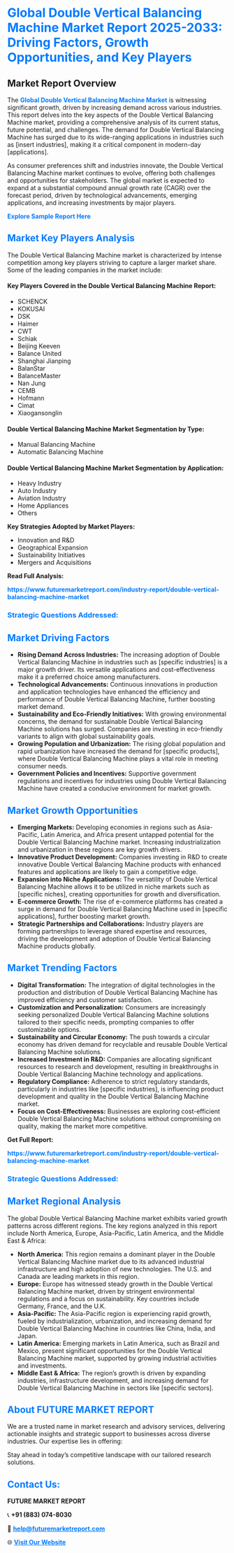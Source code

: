 <h1 style="color: #007BFF;">Global Double Vertical Balancing Machine Market Report 2025-2033: Driving Factors, Growth Opportunities, and Key Players</h1>

<section id="overview">
<h2>Market Report Overview</h2>
<p>The <a href="https://www.futuremarketreport.com/industry-report/double-vertical-balancing-machine-market" style="color: #007BFF; text-decoration: none;"><strong>Global Double Vertical Balancing Machine Market</strong></a> is witnessing significant growth, driven by increasing demand across various industries. This report delves into the key aspects of the Double Vertical Balancing Machine market, providing a comprehensive analysis of its current status, future potential, and challenges. The demand for Double Vertical Balancing Machine has surged due to its wide-ranging applications in industries such as [insert industries], making it a critical component in modern-day [applications].</p>
<p>As consumer preferences shift and industries innovate, the Double Vertical Balancing Machine market continues to evolve, offering both challenges and opportunities for stakeholders. The global market is expected to expand at a substantial compound annual growth rate (CAGR) over the forecast period, driven by technological advancements, emerging applications, and increasing investments by major players.</p>
</section>

<section id="overview">
<p><a href="https://www.futuremarketreport.com/request-sample/reportId=50584" style="color: #007BFF; text-decoration: none;"><strong>Explore Sample Report Here</strong></a></p>
</section>

<section id="key-players">
<h2 style="color: #007BFF;">Market Key Players Analysis</h2>
<p>The Double Vertical Balancing Machine market is characterized by intense competition among key players striving to capture a larger market share. Some of the leading companies in the market include:</p>
<h4>Key Players Covered in the Double Vertical Balancing Machine Report:</h4>
<ul><li>SCHENCK</li><li>KOKUSAI</li><li>DSK</li><li>Haimer</li><li>CWT</li><li>Schiak</li><li>Beijing Keeven</li><li>Balance United</li><li>Shanghai Jianping</li><li>BalanStar</li><li>BalanceMaster</li><li>Nan Jung</li><li>CEMB</li><li>Hofmann</li><li>Cimat</li><li>Xiaogansonglin</li></ul>
<h4>Double Vertical Balancing Machine Market Segmentation by Type:</h4>
<ul><li>Manual Balancing Machine</li><li>Automatic Balancing Machine</li></ul>

<h4>Double Vertical Balancing Machine Market Segmentation by Application:</h4>
<ul><li>Heavy Industry</li><li>Auto Industry</li><li>Aviation Industry</li><li>Home Appliances</li><li>Others</li></ul>
<p><strong>Key Strategies Adopted by Market Players:</strong></p>
<ul>
<li>Innovation and R&D</li>
<li>Geographical Expansion</li>
<li>Sustainability Initiatives</li>
<li>Mergers and Acquisitions</li>
</ul>
</section>

<section>
<p><strong>Read Full Analysis: </strong></p><a href="https://www.futuremarketreport.com/industry-report/double-vertical-balancing-machine-market" style="color: #007BFF; text-decoration: none;"><strong>https://www.futuremarketreport.com/industry-report/double-vertical-balancing-machine-market</strong></a>
<h3 style="color: #007BFF;">Strategic Questions Addressed:</h3>
</section>

<section id="driving-factors">
<h2 style="color: #007BFF;">Market Driving Factors</h2>
<ul>
<li><strong>Rising Demand Across Industries:</strong> The increasing adoption of Double Vertical Balancing Machine in industries such as [specific industries] is a major growth driver. Its versatile applications and cost-effectiveness make it a preferred choice among manufacturers.</li>
<li><strong>Technological Advancements:</strong> Continuous innovations in production and application technologies have enhanced the efficiency and performance of Double Vertical Balancing Machine, further boosting market demand.</li>
<li><strong>Sustainability and Eco-Friendly Initiatives:</strong> With growing environmental concerns, the demand for sustainable Double Vertical Balancing Machine solutions has surged. Companies are investing in eco-friendly variants to align with global sustainability goals.</li>
<li><strong>Growing Population and Urbanization:</strong> The rising global population and rapid urbanization have increased the demand for [specific products], where Double Vertical Balancing Machine plays a vital role in meeting consumer needs.</li>
<li><strong>Government Policies and Incentives:</strong> Supportive government regulations and incentives for industries using Double Vertical Balancing Machine have created a conducive environment for market growth.</li>
</ul>
</section>

<section id="growth-opportunities">
<h2 style="color: #007BFF;">Market Growth Opportunities</h2>
<ul>
<li><strong>Emerging Markets:</strong> Developing economies in regions such as Asia-Pacific, Latin America, and Africa present untapped potential for the Double Vertical Balancing Machine market. Increasing industrialization and urbanization in these regions are key growth drivers.</li>
<li><strong>Innovative Product Development:</strong> Companies investing in R&D to create innovative Double Vertical Balancing Machine products with enhanced features and applications are likely to gain a competitive edge.</li>
<li><strong>Expansion into Niche Applications:</strong> The versatility of Double Vertical Balancing Machine allows it to be utilized in niche markets such as [specific niches], creating opportunities for growth and diversification.</li>
<li><strong>E-commerce Growth:</strong> The rise of e-commerce platforms has created a surge in demand for Double Vertical Balancing Machine used in [specific applications], further boosting market growth.</li>
<li><strong>Strategic Partnerships and Collaborations:</strong> Industry players are forming partnerships to leverage shared expertise and resources, driving the development and adoption of Double Vertical Balancing Machine products globally.</li>
</ul>
</section>

<section id="trending-factors">
<h2 style="color: #007BFF;">Market Trending Factors</h2>
<ul>
<li><strong>Digital Transformation:</strong> The integration of digital technologies in the production and distribution of Double Vertical Balancing Machine has improved efficiency and customer satisfaction.</li>
<li><strong>Customization and Personalization:</strong> Consumers are increasingly seeking personalized Double Vertical Balancing Machine solutions tailored to their specific needs, prompting companies to offer customizable options.</li>
<li><strong>Sustainability and Circular Economy:</strong> The push towards a circular economy has driven demand for recyclable and reusable Double Vertical Balancing Machine solutions.</li>
<li><strong>Increased Investment in R&D:</strong> Companies are allocating significant resources to research and development, resulting in breakthroughs in Double Vertical Balancing Machine technology and applications.</li>
<li><strong>Regulatory Compliance:</strong> Adherence to strict regulatory standards, particularly in industries like [specific industries], is influencing product development and quality in the Double Vertical Balancing Machine market.</li>
<li><strong>Focus on Cost-Effectiveness:</strong> Businesses are exploring cost-efficient Double Vertical Balancing Machine solutions without compromising on quality, making the market more competitive.</li>
</ul>
</section>

<section>
<p><strong>Get Full Report: </strong></p><a href="https://www.futuremarketreport.com/industry-report/double-vertical-balancing-machine-market" style="color: #007BFF; text-decoration: none;"><strong>https://www.futuremarketreport.com/industry-report/double-vertical-balancing-machine-market</strong></a>
<h3 style="color: #007BFF;">Strategic Questions Addressed:</h3>
</section>


<section id="regional-analysis">
<h2 style="color: #007BFF;">Market Regional Analysis</h2>
<p>The global Double Vertical Balancing Machine market exhibits varied growth patterns across different regions. The key regions analyzed in this report include North America, Europe, Asia-Pacific, Latin America, and the Middle East & Africa:</p>
<ul>
<li><strong>North America:</strong> This region remains a dominant player in the Double Vertical Balancing Machine market due to its advanced industrial infrastructure and high adoption of new technologies. The U.S. and Canada are leading markets in this region.</li>
<li><strong>Europe:</strong> Europe has witnessed steady growth in the Double Vertical Balancing Machine market, driven by stringent environmental regulations and a focus on sustainability. Key countries include Germany, France, and the U.K.</li>
<li><strong>Asia-Pacific:</strong> The Asia-Pacific region is experiencing rapid growth, fueled by industrialization, urbanization, and increasing demand for Double Vertical Balancing Machine in countries like China, India, and Japan.</li>
<li><strong>Latin America:</strong> Emerging markets in Latin America, such as Brazil and Mexico, present significant opportunities for the Double Vertical Balancing Machine market, supported by growing industrial activities and investments.</li>
<li><strong>Middle East & Africa:</strong> The region’s growth is driven by expanding industries, infrastructure development, and increasing demand for Double Vertical Balancing Machine in sectors like [specific sectors].</li>
</ul>
</section>

<footer>
<h2 style="color: #007BFF;">About FUTURE MARKET REPORT</h2>
<p>We are a trusted name in market research and advisory services, delivering actionable insights and strategic support to businesses across diverse industries. Our expertise lies in offering:</p>

<p>Stay ahead in today’s competitive landscape with our tailored research solutions.</p>

<h2 style="color: #007BFF;">Contact Us:</h2>
<p><strong>FUTURE MARKET REPORT</strong></p>
<p>📞 <strong>+91 (883) 074-8030</strong></p>
<p>📧 <strong><a href="mailto:help@futuremarketreport.com" style="color: #007BFF;">help@futuremarketreport.com</a></strong></p>
<p>🌐 <strong><a href="https://www.futuremarketreport.com/" style="color: #007BFF;">Visit Our Website</a></strong></p>
</footer>